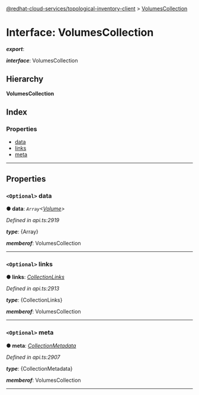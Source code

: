 [@redhat-cloud-services/topological-inventory-client](../README.md) > [VolumesCollection](../interfaces/volumescollection.md)

# Interface: VolumesCollection

*__export__*: 

*__interface__*: VolumesCollection

## Hierarchy

**VolumesCollection**

## Index

### Properties

* [data](volumescollection.md#data)
* [links](volumescollection.md#links)
* [meta](volumescollection.md#meta)

---

## Properties

<a id="data"></a>

### `<Optional>` data

**● data**: *`Array`<[Volume](volume.md)>*

*Defined in api.ts:2919*

*__type__*: {Array}

*__memberof__*: VolumesCollection

___
<a id="links"></a>

### `<Optional>` links

**● links**: *[CollectionLinks](collectionlinks.md)*

*Defined in api.ts:2913*

*__type__*: {CollectionLinks}

*__memberof__*: VolumesCollection

___
<a id="meta"></a>

### `<Optional>` meta

**● meta**: *[CollectionMetadata](collectionmetadata.md)*

*Defined in api.ts:2907*

*__type__*: {CollectionMetadata}

*__memberof__*: VolumesCollection

___

